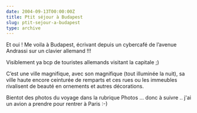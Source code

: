 ```yaml
---
date: 2004-09-13T00:00:00Z
title: Ptit séjour à Budapest
slug: ptit-sejour-a-budapest
type: archive
---
```


Et oui ! Me voila &agrave; Budapest, &eacute;crivant depuis un cybercaf&eacute; de l’avenue Andrassi sur un clavier allemand !!!

Visiblement ya bcp de touristes allemands visitant la capitale ;)

C’est une ville magnifique, avec son magnifique (tout illumin&eacute;e la nuit), sa ville haute encore ceintur&eacute;e de remparts et ces rues ou les immeubles rivalisent de beaut&eacute; en ornements et autres d&eacute;corations.

Bientot des photos du voyage dans la rubrique Photos ...  donc &agrave; suivre .. j'ai un avion a prendre pour rentrer &agrave; Paris :-)
